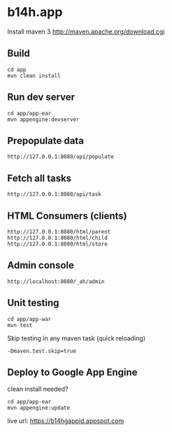 b14h.app
=============================

Install maven 3
http://maven.apache.org/download.cgi

Build
-----

    cd app
    mvn clean install


Run dev server
--------------

    cd app/app-ear
    mvn appengine:devserver


Prepopulate data
----------------

    http://127.0.0.1:8080/api/populate
    
 
Fetch all tasks
---------------

    http://127.0.0.1:8080/api/task


HTML Consumers (clients)
------------------------
 
    http://127.0.0.1:8080/html/parent
    http://127.0.0.1:8080/html/child
    http://127.0.0.1:8080/html/store
    

Admin console
-------------
    
    http://localhost:8080/_ah/admin
    

Unit testing
------------

    cd app/app-war
    mvn test
    
Skip testing in any maven task (quick reloading)

    -Dmaven.test.skip=true
   
    
Deploy to Google App Engine
---------------------------

clean install needed?

    cd app/app-ear
    mvn appengine:update
    

live url:
https://b14hgappid.appspot.com


    
    
